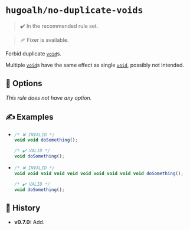 # `hugoalh/no-duplicate-voids`

> ✔️ In the recommended rule set.

> 🩹 Fixer is available.

Forbid duplicate [`void`][ecmascript-void]s.

Multiple [`void`][ecmascript-void]s have the same effect as single [`void`][ecmascript-void], possibly not intended.

## 🔧 Options

*This rule does not have any option.*

## ✍️ Examples

- ```ts
  /* ❌ INVALID */
  void void doSomething();

  /* ✔️ VALID */
  void doSomething();
  ```
- ```ts
  /* ❌ INVALID */
  void void void void void void void void void void doSomething();

  /* ✔️ VALID */
  void doSomething();
  ```

## 📜 History

- **v0.7.0:** Add.

[ecmascript-void]: https://developer.mozilla.org/en-US/docs/Web/JavaScript/Reference/Operators/void

